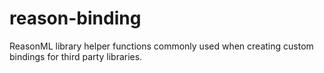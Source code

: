 # reason-binding
ReasonML library helper functions commonly used when creating custom bindings for third party libraries.

